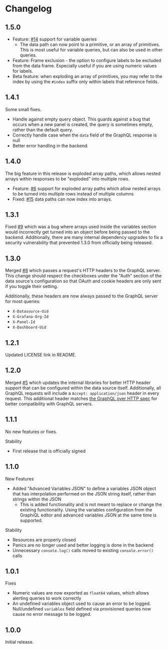 # Changelog

## 1.5.0

* Feature: [#14](https://github.com/wildmountainfarms/wild-graphql-datasource/issues/14) support for variable queries
  * The data path can now point to a primitive, or an array of primitives. This is most useful for variable queries, but can also be used in other queries.
* Feature: Frame exclusion - the option to configure labels to be excluded from the data frame. Especially useful if you are using numeric values for labels.
* Beta feature: when exploding an array of primitives, you may refer to the index by using the `#index` suffix only within labels that reference fields.

## 1.4.1

Some small fixes.

* Handle against empty query object. This guards against a bug that occurs when a new panel is created, the query is sometimes empty, rather than the default query.
* Correctly handle case when the `data` field of the GraphQL response is null
* Better error handling in the backend.

## 1.4.0

The big feature in this release is exploded array paths, which allows nested arrays within responses to be "exploded" into multiple rows.

* Feature: [#6](https://github.com/wildmountainfarms/wild-graphql-datasource/issues/6) support for exploded array paths which allow nested arrays to be turned into multiple rows instead of multiple columns
* Fixed: [#15](https://github.com/wildmountainfarms/wild-graphql-datasource/issues/15) data paths can now index into arrays.

## 1.3.1

Fixed [#9](https://github.com/wildmountainfarms/wild-graphql-datasource/issues/9)
which was a bug where arrays used inside the variables section would incorrectly get turned into an object before being passed to the backend.
Additionally, there are many internal dependency upgrades to fix a security vulnerability that prevented 1.3.0 from officially being released.

## 1.3.0

Merged [#8](https://github.com/wildmountainfarms/wild-graphql-datasource/pull/8)
which passes a request's HTTP headers to the GraphQL server.
This change should respect the checkboxes under the "Auth" section of the data source's configuration
so that OAuth and cookie headers are only sent if you toggle their setting.

Additionally, these headers are now always passed to the GraphQL server for most queries:

* `X-Datasource-Uid`
* `X-Grafana-Org-Id`
* `X-Panel-Id`
* `X-Dashboard-Uid`

## 1.2.1

Updated LICENSE link in README.

## 1.2.0

Merged [#5](https://github.com/wildmountainfarms/wild-graphql-datasource/pull/5)
which updates the internal libraries for better HTTP header support that can be configured within the data source itself.
Additionally, all GraphQL requests will include a `Accept: application/json` header in every request.
This additional header matches [the GraphQL over HTTP spec](https://graphql.github.io/graphql-over-http/draft/#sec-Accept) for better compatibility with GraphQL servers.

## 1.1.1

No new features or fixes.

Stability
* First release that is officially signed

## 1.1.0

New Features
* Added "Advanced Variables JSON" to define a variables JSON object that has interpolation performed on the JSON string itself, rather than strings within the JSON
  * This is added functionality and is not meant to replace or change the existing functionality. Using the variables configuration from the GraphiQL editor and advanced variables JSON at the same time is supported.

Stability
* Resources are properly closed
* Panics are no longer used and better logging is done in the backend
* Unnecessary `console.log()` calls moved to existing `console.error()` calls


## 1.0.1

Fixes
* Numeric values are now exported as `float64` values, which allows alerting queries to work correctly
* An undefined variables object used to cause an error to be logged. Null/undefined `variables` field defined via provisioned queries now cause no error message to be logged.


## 1.0.0

Initial release.

